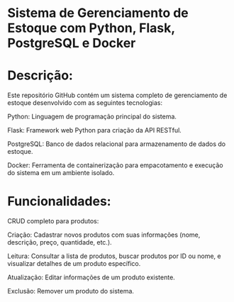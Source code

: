 # Sistema de Gerenciamento de Estoque com Python, Flask, PostgreSQL e Docker

# Descrição:

Este repositório GitHub contém um sistema completo de gerenciamento de estoque desenvolvido com as seguintes tecnologias:

Python: Linguagem de programação principal do sistema.

Flask: Framework web Python para criação da API RESTful.

PostgreSQL: Banco de dados relacional para armazenamento de dados do estoque.

Docker: Ferramenta de containerização para empacotamento e execução do sistema em um ambiente isolado.

# Funcionalidades:

CRUD completo para produtos:

Criação: Cadastrar novos produtos com suas informações (nome, descrição, preço, quantidade, etc.).

Leitura: Consultar a lista de produtos, buscar produtos por ID ou nome, e visualizar detalhes de um produto específico.

Atualização: Editar informações de um produto existente.

Exclusão: Remover um produto do sistema.

